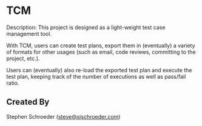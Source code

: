 # TCM

Description: This project is designed as a light-weight test case management tool.  

With TCM, users can create test plans, export them in (eventually) a variety of formats for other usages (such as email, code reviews, committing to the project, etc.).

Users can (eventually) also re-load the exported test plan and execute the test plan, keeping track of the number of executions as well as pass/fail ratio.

## Created By

Stephen Schroeder (steve@sjschroeder.com)